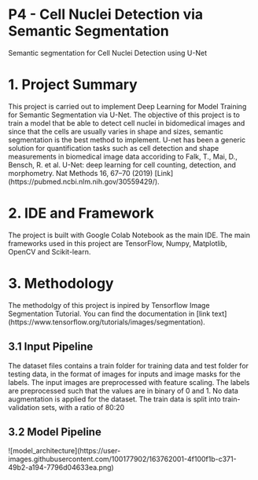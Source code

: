 # P4 - Cell Nuclei Detection via Semantic Segmentation
 Semantic segmentation for Cell Nuclei Detection using U-Net
<h1> 1. Project Summary </h1>
<p>
This project is carried out to implement Deep Learning for Model Training for Semantic Segmentation via U-Net. The objective of this project is to train a model that be able to detect cell nuclei in bidomedical images and since that the cells are usually varies in shape and sizes, semantic segmentation is the best method to implement. U-net has been a generic solution for quantification tasks such as cell detection and shape measurements in biomedical image data accoriding to Falk, T., Mai, D., Bensch, R. et al. U-Net: deep learning for cell counting, detection, and morphometry. Nat Methods 16, 67–70 (2019) [Link](https://pubmed.ncbi.nlm.nih.gov/30559429/).
</p>

<h1> 2. IDE and Framework </h1>
<p>
The project is built with Google Colab Notebook as the main IDE. The main frameworks used in this project are TensorFlow, Numpy, Matplotlib, OpenCV and Scikit-learn.
<p>
 
<h1> 3. Methodology </h1>
<p> 
The methodolgy of this project is inpired by Tensorflow Image Segmentation Tutorial. You can find the documentation in [link text](https://www.tensorflow.org/tutorials/images/segmentation).
<p>
 
<h2> 3.1 Input Pipeline </h2>
<p> 
The dataset files contains a train folder for training data and test folder for testing data, in the format of images for inputs and image masks for the labels. The input images are preprocessed with feature scaling. The labels are preprocessed such that the values are in binary of 0 and 1. No data augmentation is applied for the dataset. The train data is split into train-validation sets, with a ratio of 80:20
<p> 

<h2> 3.2 Model Pipeline </h2>
![model_architecture](https://user-images.githubusercontent.com/100177902/163762001-4f100f1b-c371-49b2-a194-7796d04633ea.png)
